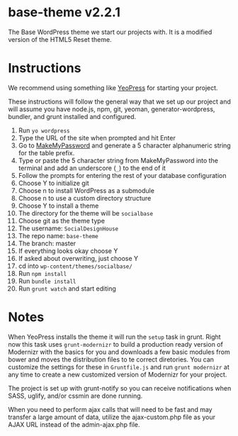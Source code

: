 base-theme v2.2.1
==========

The Base WordPress theme we start our projects with. It is a modified version of the HTML5 Reset theme.

Instructions
=======

We recommend using something like [YeoPress](https://github.com/wesleytodd/YeoPress) for starting your project.

These instructions will follow the general way that we set up our project and will assume you have node.js, npm, git, yeoman, generator-wordpress, bundler, and grunt installed and configured.

1. Run `yo wordpress`
2. Type the URL of the site when prompted and hit Enter
3. Go to [MakeMyPassword](http://www.makemypassword.com) and generate a 5 character alphanumeric string for the table prefix.
4. Type or paste the 5 character string from MakeMyPassword into the terminal and add an underscore (`_`) to the end of it
5. Follow the prompts for entering the rest of your database configuration
6. Choose Y to initialize git
7. Choose n to install WordPress as a submodule
8. Choose n to use a custom directory structure
9. Choose Y to install a theme
10. The directory for the theme will be `socialbase`
10. Choose git as the theme type
11. The username: `SocialDesignHouse`
12. The repo name: `base-theme`
13. The branch: master
14. If everything looks okay choose Y
15. If asked about overwriting, just choose Y
16. cd into `wp-content/themes/socialbase/`
17. Run `npm install`
18. Run `bundle install`
19. Run `grunt watch` and start editing

Notes
===

When YeoPress installs the theme it will run the `setup` task in grunt. Right now this task uses `grunt-modernizr` to build a production ready version of Modernizr with the basics for you and downloads a few basic modules from bower and moves the distribution files to te correct diretories. You can customize the settings for these in `Gruntfile.js` and run `grunt modernizr` at any time to create a new customized version of Modernizr for your project.

The project is set up with grunt-notify so you can receive notifications when SASS, uglify, and/or cssmin are done running.

When you need to perform ajax calls that will need to be fast and may transfer a large amount of data, utilize the ajax-custom.php file as your AJAX URL instead of the admin-ajax.php file.
